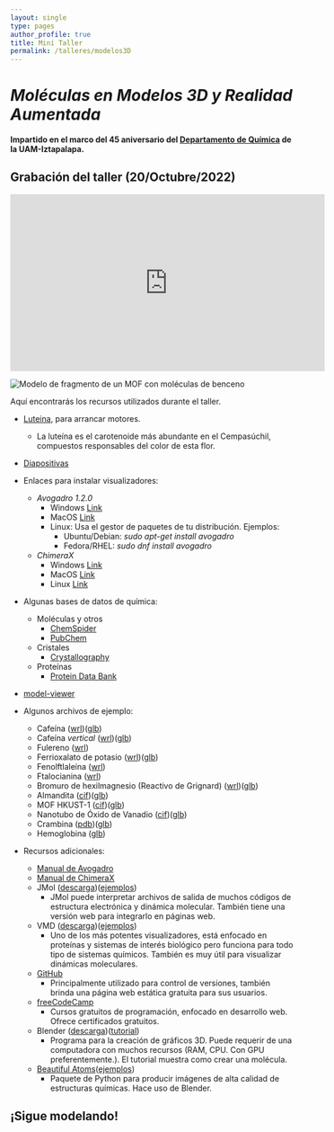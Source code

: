 ```yaml
---
layout: single
type: pages
author_profile: true
title: Mini Taller
permalink: /talleres/modelos3D
---
```

# *Moléculas en Modelos 3D y Realidad Aumentada* 

**Impartido en el marco del 45 aniversario del [Departamento de Química](http://quimica.izt.uam.mx/) de la UAM-Iztapalapa.**

## Grabación del taller (20/Octubre/2022)
<iframe width="560" height="315" src="https://www.youtube.com/embed/soc1CJe7yjo" title="YouTube video player" frameborder="0" allow="accelerometer; autoplay; clipboard-write; encrypted-media; gyroscope; picture-in-picture" allowfullscreen></iframe>

![Modelo de fragmento de un MOF con moléculas de benceno](/images/portada8.png "Portada del taller")

Aquí encontrarás los recursos utilizados durante el taller.

* [Luteina](/Model/luteina/index.html), para arrancar motores.
	* La luteína es el carotenoide más abundante en el Cempasúchil, compuestos responsables del color de esta flor.

* [Diapositivas](https://docs.google.com/presentation/d/1TZeWxxxU1ju70nyaKSsQ-rGO0-08nqkDkXEMD4JXudE/edit?usp=sharing)

* Enlaces para instalar visualizadores:
	* *Avogadro 1.2.0*
		* Windows [Link](https://sourceforge.net/projects/avogadro/files/avogadro/1.2.0/Avogadro-1.2.0n-win32.exe/download)
		* MacOS [Link](https://sourceforge.net/projects/avogadro/files/avogadro/1.2.0/Avogadro-1.2.0.dmg/download)
		* Linux: Usa el gestor de paquetes de tu distribución. Ejemplos:
			* Ubuntu/Debian: *sudo apt-get install avogadro*
			* Fedora/RHEL: *sudo dnf install avogadro*
	* *ChimeraX*
		* Windows [Link](https://www.cgl.ucsf.edu/chimerax/cgi-bin/secure/chimerax-get.py?file=current/windows/chimerax-rc.exe)
		* MacOS [Link](https://www.cgl.ucsf.edu/chimerax/cgi-bin/secure/chimerax-get.py?file=current/mac_universal/chimerax-rc.dmg)
		* Linux [Link](https://www.cgl.ucsf.edu/chimerax/download.html)

* Algunas bases de datos de química:
	* Moléculas y otros
		* [ChemSpider](http://www.chemspider.com/)
		* [PubChem](https://pubchem.ncbi.nlm.nih.gov/)
	* Cristales
		* [Crystallography](http://www.crystallography.net/cod/)
	* Proteínas
		* [Protein Data Bank](https://www.rcsb.org/)

* [model-viewer](https://modelviewer.dev/)

* Algunos archivos de ejemplo:
	* Cafeína ([wrl](/models3D/taller/caffeine.wrl))([glb](/models3D/taller/caffeine.zip))
	* Cafeína *vertical* ([wrl](/models3D/taller/caffeineV.wrl))([glb](/models3D/taller/caffeinev.zip))
	* Fulereno ([wrl](/models3D/taller/fullerene.wrl))
	* Ferrioxalato de potasio ([wrl](/models3D/taller/ferrioxalate.wrl))([glb](/models3D/taller/ferrioxalate.zip))
	* Fenolftlaleína ([wrl](/models3D/taller/phenolphtalein.wrl))
	* Ftalocianina ([wrl](/models3D/taller/phtalocyanine.wrl))
	* Bromuro de hexilmagnesio (Reactivo de Grignard) ([wrl](/models3D/taller/grignard.wrl))([glb](/models3D/taller/grignard.zip))
	* Almandita ([cif](/models3D/taller/almandita.cif))([glb](/models3D/taller/almandita.zip))
	* MOF HKUST-1 ([cif](/models3D/taller/hkust-1.cif))([glb](/models3D/taller/hkust-1.zip))
	* Nanotubo de Óxido de Vanadio ([cif](/models3D/taller/vo_nanotube.cif))([glb](/models3D/taller/vo_nanotube.zip))
	* Crambina ([pdb](/models3D/taller/crambin.pdb))([glb](/models3D/taller/crambin.glb))
	* Hemoglobina ([glb](/models3D/taller/hemoglobin.glb))


* Recursos adicionales:
	* [Manual de Avogadro](https://avogadro.cc/docs/)
	* [Manual de ChimeraX](https://www.cgl.ucsf.edu/chimerax/docs/user/index.html)
	* JMol ([descarga](https://jmol.sourceforge.net/download/))([ejemplos](https://jmol.sourceforge.net/screenshots/))
		* JMol puede interpretar archivos de salida de muchos códigos de estructura electrónica y dinámica molecular. También tiene una versión web para integrarlo en páginas web.
	* VMD ([descarga](http://www.ks.uiuc.edu/Development/Download/download.cgi?PackageName=VMD))([ejemplos](https://www.ks.uiuc.edu/Gallery/Science-New/))
		* Uno de los más potentes visualizadores, está enfocado en proteínas y sistemas de interés  biológico pero funciona para todo tipo de sistemas químicos. También es muy útil para visualizar dinámicas moleculares.
	* [GitHub](https://github.com/)
		* Principalmente utilizado para control de versiones, también brinda una página web estática gratuita para sus usuarios.
	* [freeCodeCamp](https://www.freecodecamp.org/)
		* Cursos gratuitos de programación, enfocado en desarrollo web. Ofrece certificados gratuitos.
	* Blender ([descarga](https://www.blender.org/download/))([tutorial](https://www.youtube.com/watch?v=yGft0iLGukg))
		* Programa para la creación de gráficos 3D. Puede requerir de una computadora con muchos recursos (RAM, CPU. Con GPU preferentemente.). El tutorial muestra como crear una molécula.
	* [Beautiful Atoms](https://beautiful-atoms.readthedocs.io/en/latest/index.html)([ejemplos](https://beautiful-atoms.readthedocs.io/en/latest/gallery.html))
		* Paquete de Python para producir imágenes de alta calidad de estructuras químicas. Hace uso de Blender.
	 
## ¡Sigue modelando! 
